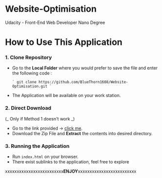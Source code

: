 # Website-Optimisation
Udacity - Front-End Web Developer Nano Degree 

# How to Use This Application 

### 1. Clone Repository 
  * Go to the **Local Folder** where you would prefer to save the file and 	 enter the following code : 

    	` git clone https://github.com/BlueThorn1608/Website-Optimisation.git `

  * The Application will be available on your work station. 

### 2. Direct Download 
(_ Only if Method 1 doesn't work _)
  * Go to the link provided -> [click me](https://github.com/BlueThorn1608/Website-Optimisation.git). 
  * Download the Zip File and **Extract** the contents into desired directory. 

### 3. Running the Application 
  * Run `index.html` on your browser. 
  * There exist sublinks to the application, feel free to explore 


  xxxxxxxxxxxxxxxxxxxxxxxxx**ENJOY**xxxxxxxxxxxxxxxxxxxxxxxxx
